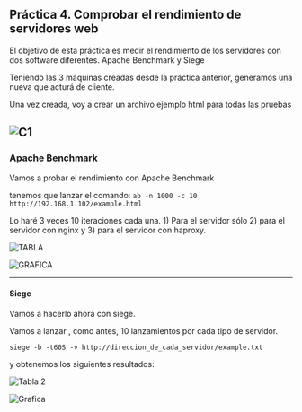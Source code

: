 ## Práctica 4. Comprobar el rendimiento de servidores web

El objetivo de esta práctica es medir el rendimiento de los servidores con dos software diferentes. Apache Benchmark y Siege

Teniendo las 3 máquinas creadas desde la práctica anterior, generamos una nueva que acturá de cliente. 

Una vez creada, voy a crear un archivo ejemplo html para todas las pruebas 

![C1](https://github.com/Maverick94/swap1516/blob/master/practicas/practica4/imagenes/C1.png)
-------------------------
### Apache Benchmark


Vamos a probar el rendimiento con Apache Benchmark

tenemos que lanzar el comando:
`ab -n 1000 -c 10 http://192.168.1.102/example.html`

Lo haré 3 veces 10 iteraciones cada una. 1) Para el servidor sólo 2) para el servidor con nginx y 3) para el servidor con haproxy.

![TABLA](https://github.com/Maverick94/swap1516/blob/master/practicas/practica4/imagenes/Tablas.png)

![GRAFICA](https://github.com/Maverick94/swap1516/blob/master/practicas/practica4/imagenes/Graficas.png)


-------------------------

#### Siege


Vamos a hacerlo ahora con siege.

Vamos a lanzar , como antes, 10 lanzamientos por cada tipo de servidor.

`siege -b -t60S -v http://direccion_de_cada_servidor/example.txt` 

y obtenemos los siguientes resultados:

![Tabla 2](https://github.com/Maverick94/swap1516/blob/master/practicas/practica4/imagenes/TAbla%202%20%28siesgue%29.png)

![Grafica](https://github.com/Maverick94/swap1516/blob/master/practicas/practica4/imagenes/Grafica%20siesgue.png)


